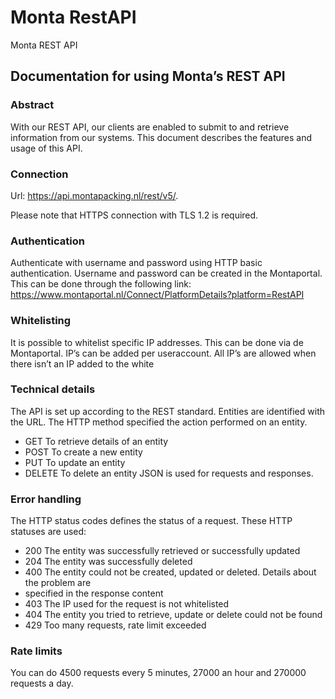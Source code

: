 # Monta RestAPI

Monta
REST API
## Documentation for using Monta’s REST API

### Abstract
With our REST API, our clients are enabled to submit to and retrieve information from our systems.
This document describes the features and usage of this API.

### Connection

Url: https://api.montapacking.nl/rest/v5/.

Please note that HTTPS connection with TLS 1.2 is required.

### Authentication
Authenticate with username and password using HTTP basic authentication. Username and password
can be created in the Montaportal.
This can be done through the following link: https://www.montaportal.nl/Connect/PlatformDetails?platform=RestAPI

### Whitelisting
It is possible to whitelist specific IP addresses. This can be done via de Montaportal. IP’s can be added
per useraccount. All IP’s are allowed when there isn’t an IP added to the white

### Technical details
The API is set up according to the REST standard. Entities are identified with the URL. The HTTP
method specified the action performed on an entity.

- GET To retrieve details of an entity
- POST To create a new entity
- PUT To update an entity
- DELETE To delete an entity
JSON is used for requests and responses.

### Error handling
The HTTP status codes defines the status of a request. These HTTP statuses are used:

- 200 The entity was successfully retrieved or successfully updated
- 204 The entity was successfully deleted
- 400 The entity could not be created, updated or deleted. Details about the problem are
- specified in the response content
- 403 The IP used for the request is not whitelisted
- 404 The entity you tried to retrieve, update or delete could not be found
- 429 Too many requests, rate limit exceeded

### Rate limits
You can do 4500 requests every 5 minutes, 27000 an hour and 270000 requests a day.
